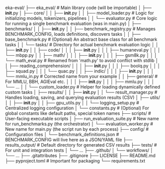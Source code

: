 eka-eval/
├── eka_eval/                     # Main library code (will be importable)
│   ├── __init__.py
│   ├── core/
│   │   ├── __init__.py
│   │   ├── model_loader.py       # Logic for initializing models, tokenizers, pipelines
│   │   └── evaluator.py          # Core logic for running a single benchmark evaluation (was in main.py)
│   ├── benchmarks/
│   │   ├── __init__.py
│   │   ├── benchmark_registry.py # Manages BENCHMARK_CONFIG, loads definitions, discovers tasks
│   │   ├── base_benchmark.py     # (Optional) An abstract base class for all benchmark tasks
│   │   └── tasks/                # Directory for actual benchmark evaluation logic
│   │       ├── __init__.py
│   │       ├── code/
│   │       │   ├── __init__.py
│   │       │   ├── humaneval.py
│   │       │   └── mbpp.py
│   │       ├── math/
│   │       │   ├── __init__.py
│   │       │   ├── gsm8k.py
│   │       │   └── math_eval.py  # Renamed from 'math.py' to avoid conflict with stdlib
│   │       ├── reading_comprehension/
│   │       │   ├── __init__.py
│   │       │   ├── boolq.py
│   │       │   ├── squad.py
│   │       │   └── quac.py
│   │       ├── indic/
│   │       │   ├── __init__.py
│   │       │   └── mmlu_in.py    # Corrected name from your example
│   │       ├── general/          # For MMLU, BBH, AGIEval etc.
│   │       │   ├── __init__.py
│   │       │   ├── mmlu.py
│   │       │   └── ...
│   │       └── custom_loader.py  # Helper for loading dynamically defined custom tasks
│   ├── results/
│   │   ├── __init__.py
│   │   └── result_manager.py     # Handles loading, saving, and querying evaluation results (CSV)
│   ├── utils/
│   │   ├── __init__.py
│   │   ├── gpu_utils.py
│   │   └── logging_setup.py      # Centralized logging configuration
│   └── constants.py              # (Optional) For global constants like default paths, special token names
├── scripts/                      # User-facing executable scripts
│   ├── run_evaluation_suite.py   # New name for run_benchmarks.py (the orchestrator)
│   └── evaluation_worker.py      # New name for main.py (the script run by each process)
├── config/                       # Configuration files
│   └── benchmark_definitions.json # BENCHMARK_CONFIG will live here as a JSON/YAML file
├── results_output/               # Default directory for generated CSV results
├── tests/                        # For unit and integration tests
│   └── ...
├── .github/
│   └── workflows/
│       └── ...
├── .gitattributes
├── .gitignore
├── LICENSE
├── README.md
├── pyproject.toml                # Important for packaging
└── requirements.txt